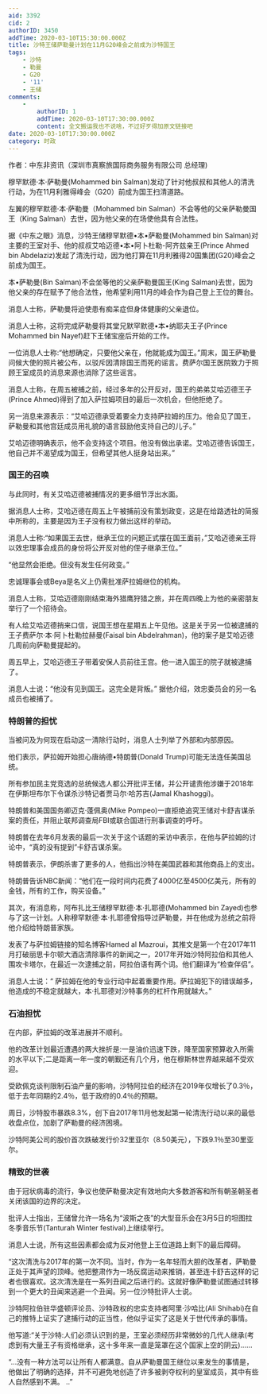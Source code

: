 ```yaml
---
aid: 3392
cid: 2
authorID: 3450
addTime: 2020-03-10T15:30:00.000Z
title: 沙特王储萨勒曼计划在11月G20峰会之前成为沙特国王
tags:
    - 沙特
    - 勒曼
    - G20
    - '11'
    - 王储
comments:
    -
        authorID: 1
        addTime: 2020-03-10T17:30:00.000Z
        content: 全文搬运我也不说啥，不过好歹得加原文链接吧
date: 2020-03-10T17:30:00.000Z
category: 时政
---
```


作者：中东非资讯（深圳市真察旅国际商务服务有限公司 总经理)

穆罕默德·本·萨勒曼(Mohammed bin Salman)发动了针对他叔叔和其他人的清洗行动，为在11月利雅得峰会（G20）前成为国王扫清道路。

左翼的穆罕默德·本·萨勒曼（Mohammed bin Salman）不会等他的父亲萨勒曼国王（King Salman）去世，因为他父亲的在场使他具有合法性。

据《中东之眼》消息，沙特王储穆罕默德•本•萨勒曼(Mohammed bin Salman)对主要的王室对手、他的叔叔艾哈迈德•本•阿卜杜勒-阿齐兹亲王(Prince Ahmed bin Abdelaziz)发起了清洗行动，因为他打算在11月利雅得20国集团(G20)峰会之前成为国王。

本•萨勒曼(Bin Salman)不会坐等他的父亲萨勒曼国王(King Salman)去世，因为他父亲的存在赋予了他合法性，他希望利用11月的峰会作为自己登上王位的舞台。

消息人士称，萨勒曼将迫使患有痴呆症但身体健康的父亲退位。

消息人士称，这将完成萨勒曼将其堂兄默罕默德•本•纳耶夫王子(Prince Mohammed bin Nayef)赶下王储宝座后开始的工作。

一位消息人士称:“他想确定，只要他父亲在，他就能成为国王。”周末，国王萨勒曼问候大使的照片被公布，以驳斥因清除国王而死的谣言。费萨尔国王医院致力于照顾王室成员的消息来源也消除了这些谣言。

消息人士称，在周五被捕之前，经过多年的公开反对，国王的弟弟艾哈迈德王子(Prince Ahmed)得到了加入萨拉姆项目的最后一次机会，但他拒绝了。

另一消息来源表示：“艾哈迈德承受着要全力支持萨拉姆的压力。他会见了国王，萨勒曼和其他宫廷成员用礼貌的语言鼓励他支持自己的儿子。”

艾哈迈德明确表示，他不会支持这个项目。他没有做出承诺。艾哈迈德告诉国王，他自己并不渴望成为国王，但希望其他人挺身站出来。”

### [](#%E5%9B%BD%E7%8E%8B%E7%9A%84%E5%8F%AC%E5%94%A4)国王的召唤

与此同时，有关艾哈迈德被捕情况的更多细节浮出水面。

据消息人士称，艾哈迈德在周五上午被捕前没有策划政变，这是在给路透社的简报中所称的，主要是因为王子没有权力做出这样的举动。

消息人士称:“如果国王去世，继承王位的问题正式摆在国王面前，”艾哈迈德亲王将以效忠理事会成员的身份将公开反对他的侄子继承王位。”

“他显然会拒绝。但没有发生任何政变。”

忠诚理事会或Beya是名义上仍需批准萨拉姆继位的机构。

消息人士称，艾哈迈德刚刚结束海外猎鹰狩猎之旅，并在周四晚上为他的亲密朋友举行了一个招待会。

有人给艾哈迈德捎来口信，说国王想在星期五上午见他。这是关于另一位被逮捕的王子费萨尔·本·阿卜杜勒拉赫曼(Faisal bin Abdelrahman)，他的案子是艾哈迈德几周前向萨勒曼提起的。

周五早上，艾哈迈德王子带着安保人员前往王宫。他一进入国王的院子就被逮捕了。

消息人士说：“他没有见到国王。这完全是背叛。” 据他介绍，效忠委员会的另一名成员也被捕了。

### [](#%E7%89%B9%E6%9C%97%E6%99%AE%E7%9A%84%E6%8B%85%E5%BF%A7)特朗普的担忧

当被问及为何现在启动这一清除行动时，消息人士列举了外部和内部原因。

他们表示，萨拉姆开始担心唐纳德•特朗普(Donald Trump)可能无法连任美国总统。

所有参加民主党竞选的总统候选人都公开批评王储，并公开谴责他涉嫌于2018年在伊斯坦布尔下令谋杀沙特记者贾马尔·哈苏吉(Jamal Khashoggi)。

特朗普和美国国务卿迈克·蓬佩奥(Mike Pompeo)一直拒绝追究王储对卡舒吉谋杀案的责任，并阻止联邦调查局FBI或联合国进行刑事调查的呼吁。

特朗普在去年6月发表的最后一次关于这个话题的采访中表示，在他与萨拉姆的讨论中，“真的没有提到”卡舒吉谋杀案。

特朗普表示，伊朗杀害了更多的人，他指出沙特在美国武器和其他商品上的支出。

特朗普告诉NBC新闻：“他们在一段时间内花费了4000亿至4500亿美元，所有的金钱，所有的工作，购买设备。”

其次，有消息称，阿布扎比王储穆罕默德·本·扎耶德(Mohammed bin Zayed)也参与了这一计划。人称穆罕默德·本·扎耶德曾指导过萨勒曼，并在他成为总统之前将他介绍给特朗普家族。

发表了与萨拉姆链接的知名博客Hamed al Mazroui，其推文是第一个在2017年11月打破丽思卡尔顿大酒店清除事件的新闻之一，2017年开始沙特阿拉伯和其他人围攻卡塔尔，在最近一次逮捕之前，阿拉伯语有两个词。他们翻译为“检查伴侣”。

消息人士说：“ 萨拉姆在他的专业行动中起着重要作用。萨拉姆犯下的错误越多，他造成的不稳定就越大，本·扎耶德对沙特事务的杠杆作用就越大。”

### [](#%E7%9F%B3%E6%B2%B9%E6%8B%85%E5%BF%A7)石油担忧

在内部，萨拉姆的改革进展并不顺利。

他的改革计划最近遭遇的两大挫折是:一是油价迅速下跌，降至国家预算收入所需的水平以下;二是距离一年一度的朝觐还有几个月，他在穆斯林世界越来越不受欢迎。

受欧佩克谈判限制石油产量的影响，沙特阿拉伯的经济在2019年仅增长了0.3％，低于去年同期的2.4％，低于政府的0.4％的预期。

周日，沙特股市暴跌8.3%，创下自2017年11月他发起第一轮清洗行动以来的最低收盘点位，加剧了萨勒曼的经济困境。

沙特阿美公司的股价首次跌破发行价32里亚尔（8.50美元），下跌9.1％至30里亚尔。

### [](#%E7%B2%BE%E8%87%B4%E7%9A%84%E4%B8%96%E8%A2%AD)精致的世袭

由于冠状病毒的流行，争议也使萨勒曼决定有效地向大多数游客和所有朝圣朝圣者关闭该国的边界的决定。

批评人士指出，王储曾允许一场名为“波斯之夜”的大型音乐会在3月5日的坦图拉冬季音乐节(Tanturah Winter festival)上继续举行。

消息人士说，所有这些因素都会成为反对他登上王位道路上剩下的最后障碍。

“这次清洗与2017年的第一次不同。当时，作为一名年轻而大胆的改革者，萨勒曼正处于其声望的顶峰。他把整肃作为一场反腐运动来推销，甚至连卡舒吉这样的记者也很喜欢。这次清洗是在一系列丑闻之后进行的。这就好像萨勒曼试图通过转移到一个更大的丑闻来逃避一个丑闻。另一位沙特批评人士说。

沙特阿拉伯驻华盛顿评论员、沙特政权的忠实支持者阿里·沙哈比(Ali Shihabi)在自己的推特上证实了逮捕行动的正当性，他似乎证实了这是关于世代传承的事情。

他写道:“关于沙特:人们必须认识到的是，王室必须经历非常微妙的几代人继承(考虑到有大量王子有资格继承，这十多年来一直是笼罩在这个国家上空的阴云)……

“…没有一种方法可以让所有人都满意。自从萨勒曼国王继位以来发生的事情是，他做出了明确的选择，并不可避免地创造了许多被剥夺权利的皇室成员，其中有些人自然感到不满。 ..”
